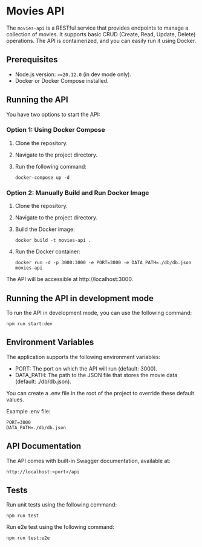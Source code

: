 # Movies API

The `movies-api` is a RESTful service that provides endpoints to manage a collection of movies. It supports basic CRUD (Create, Read, Update, Delete) operations. The API is containerized, and you can easily run it using Docker.

## Prerequisites

- Node.js version: `>=20.12.0` (in dev mode only).
- Docker or Docker Compose installed.

## Running the API

You have two options to start the API:

### Option 1: Using Docker Compose

1. Clone the repository.
2. Navigate to the project directory.
3. Run the following command:

   ```
   docker-compose up -d
   ```

### Option 2: Manually Build and Run Docker Image

1. Clone the repository.
2. Navigate to the project directory.
3. Build the Docker image:

   ```
   docker build -t movies-api .
   ```

4. Run the Docker container:

   ```
   docker run -d -p 3000:3000 -e PORT=3000 -e DATA_PATH=./db/db.json movies-api
   ```

The API will be accessible at http://localhost:3000.

## Running the API in development mode

To run the API in development mode, you can use the following command:

```
npm run start:dev
```

## Environment Variables

The application supports the following environment variables:

- PORT: The port on which the API will run (default: 3000).
- DATA_PATH: The path to the JSON file that stores the movie data (default: ./db/db.json).

You can create a .env file in the root of the project to override these default values.

Example .env file:

```
PORT=3000
DATA_PATH=./db/db.json
```

## API Documentation

The API comes with built-in Swagger documentation, available at:

```
http://localhost:<port>/api
```

## Tests

Run unit tests using the following command:

```
npm run test
```

Run e2e test using the following command:

```
npm run test:e2e
```

